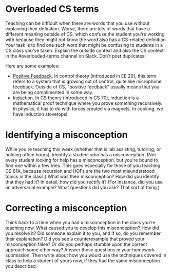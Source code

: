 # Overloaded CS terms

Teaching can be difficult when there are words that you use without explaining their definition. Worse, there are lots of words that have a different meaning outside of CS, which confuse the student you're working with because they might not know the word also has a CS-related definition. Your task is to find one such word that might be confusing to students in a CS class you've taken. Explain the outside context and also the CS context in the #overloaded-terms channel on Slack. Don't post duplicates!

Here are some examples:

* [Positive Feedback](https://en.wikipedia.org/wiki/Positive_feedback). In control theory (introduced in EE 20), this term refers to a system that is growing out of control, quite like microphone feedback. Outside of CS, "positive feedback" usually means that you are being complimented in some way.
* [Induction](https://en.wikipedia.org/wiki/Mathematical_induction). In CS theory (introduced in CS 70), induction is a mathematical proof technique where you prove something recursively. In physics, it has to do with forces created via magnets. In cooking, we have induction stovetops!

# Identifying a misconception

While you're teaching this week (whether that is lab assisting, tutoring, or holding office hours), identify a student who has a misconception. (Not every student looking for help has a misconception, but you're bound to find one within a few tries. This goes especially for those of you teaching CS 61A, because recursion and HOFs are the two most misunderstood topics in the class.) What was their misconception? How did you identify that they had it? In detail, how did you rectify it? (For instance, did you use an adversarial example? What questions did you ask? That sort of thing.)

# Correcting a misconception

Think back to a time when you had a misconception in the class you're teaching now. What caused you to develop this misconception? How did you resolve it? Did someone explain it to you, and if so, do you remember their explanation? Did you see a counterexample that proved your misconception false? Or did you perhaps stumble upon the correct approach some other way? Answer these questions in your homework submission. Then write about how you would use the techniques covered in class to help a student of yours now, if they had the same misconception you described.